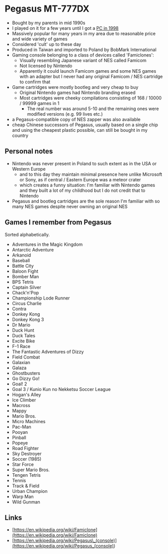 # Pegasus MT-777DX

- Bought by my parents in mid 1990s
- I played on it for a few years until I got a [PC in 1998](../computers/custom-pc-1998.md)
- Massively popular for many years in my area due to reasonable price and wide variety of games
- Considered 'cult' up to these day
- Produced in Taiwan and imported to Poland by BobMark International
- Gaming console belonging to a class of devices called 'Famiclones':
  - Visually resembling Japanese variant of NES called Famicom
  - Not licensed by Nintendo
  - Apparently it could launch Famicom games and some NES games with an adapter but I never had any original Famicom / NES cartridge to confirm that
- Game cartridges were mostly bootleg and very cheap to buy
  - Original Nintendo games had Nintendo branding erased
  - Most cartridges were cheeky compilations consisting of 168 / 10000 / 99999 games in 1
    - The real number was around 5-10 and the remaining ones were modified versions (e.g. 99 lives etc.)
- a Pegasus-compatible copy of NES zapper was also available
- cheap Chinese successors of Pegasus, usually based on a single chip and using the cheapest plastic possible, can still be bought in my country

## Personal notes

- Nintendo was never present in Poland to such extent as in the USA or Western Europe
  - and to this day they maintain minimal presence here unlike Microsoft or Sony, as if central / Eastern Europe was a meteor crater
  - which creates a funny situation: I'm familiar with Nintendo games and they built a lot of my childhood but I do not credit that to Nintendo
- Pegasus and bootleg cartridges are the sole reason I'm familiar with so many NES games despite never owning an original NES

## Games I remember from Pegasus

Sorted alphabetically.

- Adventures in the Magic Kingdom
- Antarctic Adventure
- Arkanoid
- Baseball
- Battle City
- Baloon Fight
- Bomber Man
- BPS Tetris
- Captain Silver
- Chack'n'Pop
- Championship Lode Runner
- Circus Charlie
- Contra
- Donkey Kong
- Donkey Kong 3
- Dr Mario
- Duck Hunt
- Duck Tales
- Excite Bike
- F-1 Race
- The Fantastic Adventures of Dizzy
- Field Combat
- Galaxian
- Galaza
- Ghostbusters
- Go Dizzy Go!
- Goal! 2
- Goal 3 / Kunio Kun no Nekketsu Soccer League
- Hogan's Alley
- Ice Climber
- Macross
- Mappy
- Mario Bros.
- Micro Machines
- Pac-Man
- Pooyan
- Pinball
- Popeye
- Road Fighter
- Sky Destroyer
- Soccer (1985)
- Star Force
- Super Mario Bros.
- Tengen Tetris
- Tennis
- Track & Field
- Urban Champion
- Warp Man
- Wild Gunman

## Links

- [https://en.wikipedia.org/wiki/Famiclone](https://en.wikipedia.org/wiki/Famiclone)
- [https://en.wikipedia.org/wiki/Pegasus\_(console)](<https://en.wikipedia.org/wiki/Pegasus_(console)>)
